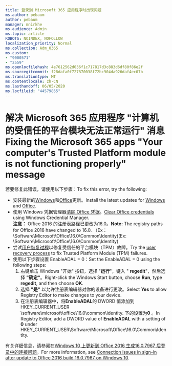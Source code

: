 ```yaml
---
title: 登录到 Microsoft 365 应用程序时出现问题
ms.author: pebaum
author: pebaum
manager: mnirkhe
ms.audience: Admin
ms.topic: article
ROBOTS: NOINDEX, NOFOLLOW
localization_priority: Normal
ms.collection: Adm_O365
ms.custom:
- "9000571"
- "2559"
ms.openlocfilehash: 4e7612562d036f1c717817d3c883d6df80f86e2f
ms.sourcegitcommit: f28dafa0f727870038f72bc904da926daf4ec07b
ms.translationtype: MT
ms.contentlocale: zh-CN
ms.lasthandoff: 06/05/2020
ms.locfileid: "44579855"
---
```

# <a name="fixing-the-microsoft-365-apps-your-computers-trusted-platform-module-is-not-functioning-properly-message"></a><span data-ttu-id="49fef-102">解决 Microsoft 365 应用程序 "计算机的受信任的平台模块无法正常运行" 消息</span><span class="sxs-lookup"><span data-stu-id="49fef-102">Fixing the Microsoft 365 apps "Your computer's Trusted Platform module is not functioning properly" message</span></span>

<span data-ttu-id="49fef-103">若要修复此错误，请使用以下步骤：</span><span class="sxs-lookup"><span data-stu-id="49fef-103">To fix this error, try the following:</span></span>

- <span data-ttu-id="49fef-104">安装最新的[Windows](https://support.microsoft.com/help/4027667/windows-10-update)和[Office](https://support.office.com/article/update-office-and-your-computer-with-microsoft-update-2ab296f3-7f03-43a2-8e50-46de917611c5)更新。</span><span class="sxs-lookup"><span data-stu-id="49fef-104">Install the latest updates for [Windows](https://support.microsoft.com/help/4027667/windows-10-update) and [Office](https://support.office.com/article/update-office-and-your-computer-with-microsoft-update-2ab296f3-7f03-43a2-8e50-46de917611c5).</span></span>
- <span data-ttu-id="49fef-105">使用 Windows 凭据管理器[清除 Office 凭据](https://docs.microsoft.com/eoffice/troubleshoot/error-messages/another-account-already-signed-in#step-3-clear-cached-credentials-on-the-computer)。</span><span class="sxs-lookup"><span data-stu-id="49fef-105">[Clear Office credentials](https://docs.microsoft.com/eoffice/troubleshoot/error-messages/another-account-already-signed-in#step-3-clear-cached-credentials-on-the-computer) using Windows Credential Manager.</span></span><br/>
    <span data-ttu-id="49fef-106">**注意：** Office 2016 的注册表路径已更改为16.0。</span><span class="sxs-lookup"><span data-stu-id="49fef-106">**Note:** The registry paths for Office 2016 have changed to 16.0.</span></span> <span data-ttu-id="49fef-107">（Ex： \Software\Microsoft\Office\16.0\Common\Identity\)</span><span class="sxs-lookup"><span data-stu-id="49fef-107">(Ex: \Software\Microsoft\Office\16.0\Common\Identity\)</span></span>
- <span data-ttu-id="49fef-108">尝试[用户恢复过程](https://docs.microsoft.com/office365/troubleshoot/administration/connection-issue-when-sign-in-office-2016#symptom-2)以修复受信任的平台模块（TPM）故障。</span><span class="sxs-lookup"><span data-stu-id="49fef-108">Try the [user recovery process](https://docs.microsoft.com/office365/troubleshoot/administration/connection-issue-when-sign-in-office-2016#symptom-2) to fix Trusted Platform Module (TPM) failures.</span></span>
- <span data-ttu-id="49fef-109">使用以下步骤设置 EnableADAL = 0：</span><span class="sxs-lookup"><span data-stu-id="49fef-109">Set the EnableADAL = 0 using the following steps:</span></span>  
    1. <span data-ttu-id="49fef-110">右键单击 Windows "开始" 按钮，选择 "**运行**"，键入 " **regedit**"，然后选择 **"确定"**。</span><span class="sxs-lookup"><span data-stu-id="49fef-110">Right-click the Windows Start button, choose **Run**, type **regedit**, and then choose **OK**.</span></span>
    2. <span data-ttu-id="49fef-111">选择 **"是"** 以允许注册表编辑器对你的设备进行更改。</span><span class="sxs-lookup"><span data-stu-id="49fef-111">Select **Yes** to allow Registry Editor to make changes to your device.</span></span>
    3. <span data-ttu-id="49fef-112">在注册表编辑器中，将**EnableADAL**的 DWORD 值添加到 HKEY_CURRENT_USER \software\microsoft\office\16.0\common\identity. 下的设置为**0** 。</span><span class="sxs-lookup"><span data-stu-id="49fef-112">In Registry Editor, add a DWORD value of **EnableADAL** with a setting of **0** under HKEY_CURRENT_USER\Software\Microsoft\Office\16.0\Common\Identity.</span></span>

<span data-ttu-id="49fef-113">有关详细信息，请参阅在[Windows 10 上更新到 Office 2016 生成16.0.7967 后登录中的连接问题](https://docs.microsoft.com/office365/troubleshoot/administration/connection-issue-when-sign-in-office-2016)。</span><span class="sxs-lookup"><span data-stu-id="49fef-113">For more information, see [Connection issues in sign-in after update to Office 2016 build 16.0.7967 on Windows 10](https://docs.microsoft.com/office365/troubleshoot/administration/connection-issue-when-sign-in-office-2016).</span></span>
